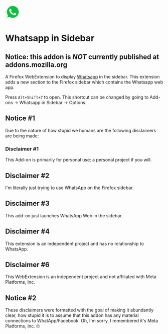 ![image](/icons/48x48.png)

# Whatsapp in Sidebar

## Notice: this addon is ***NOT*** currently published at addons.mozilla.org

A Firefox WebExtension to display [Whatsapp](https://web.whatsapp.com/) in the sidebar. This extension adds a new section to the Firefox sidebar which contains the Whatsapp web app.

Press `Alt+Shift+7` to open. This shortcut can be changed by going to Add-ons -> Whatsapp in Sidebar -> Options.

## Notice #1

Due to the nature of how stupid we humans are the following disclaimers are being made:

### Disclaimer #1

This Add-on is primarily for personal use; a personal project if you will.

## Disclaimer #2

I'm literally just trying to use WhatsApp on the Firefox sidebar.

## Disclaimer #3

This add-on just launches WhatsApp Web in the sidebar.

## Disclaimer #4

This extension is an independent project and has no relationship to WhatsApp.

## Disclaimer #6

This WebExtension is an independent project and not affiliated with Meta Platforms, Inc.

## Notice #2

These disclaimers were formatted with the goal of making it abundantly clear, how stupid it is to assume that this addon has any material connections to WhatApp/Facebook. Oh, I'm sorry, I remembered it's Meta Platforms, Inc. 🙄
